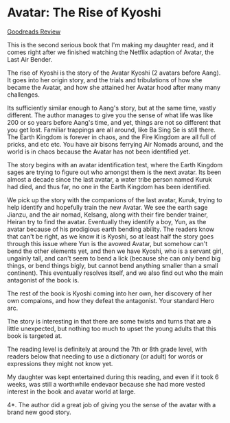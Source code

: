 # Avatar: The Rise of Kyoshi
[Goodreads Review](https://www.goodreads.com/review/show/6313933381)

This is the second serious book that I'm making my daughter read, and it comes right after we finished watching the Netflix adaption of Avatar, the Last Air Bender.

The rise of Kyoshi is the story of the Avatar Kyoshi (2 avatars before Aang). It goes into her origin story, and the trials and tribulations of how she became the Avatar, and how she attained her Avatar hood after many many challenges.

Its sufficiently similar enough to Aang's story, but at the same time, vastly different. The author manages to give you the sense of what life was like 200 or so years before Aang's time, and yet, things are not so different that you get lost. Familiar trappings are all around, like Ba Sing Se is still there. The Earth Kingdom is forever in chaos, and the Fire Kingdom are all full of pricks, and etc etc. You have air bisons ferrying Air Nomads around, and the world is in chaos because the Avatar has not been identified yet.

The story begins with an avatar identification test, where the Earth Kingdom sages are trying to figure out who amongst them is the next avatar. Its been almost a decade since the last avatar, a water tribe person named Kuruk had died, and thus far, no one in the Earth Kingdom has been identified.

We pick up the story with the companions of the last avatar, Kuruk, trying to help identify and hopefully train the new Avatar. We see the earth sage Jianzu, and the air nomad, Kelsang, along with their fire bender trainer, Heiran try to find the avatar. Eventually they identify a boy, Yun, as the avatar because of his prodigious earth bending ability. The readers know that can't be right, as we know it is Kyoshi, so at least half the story goes through this issue where Yun is the avowed Avatar, but somehow can't bend the other elements yet, and then we have Kyoshi, who is a servant girl, ungainly tall, and can't seem to bend a lick (because she can only bend big things, or bend things bigly, but cannot bend anything smaller than a small continent). This eventually resolves itself, and we also find out who the main antagonist of the book is.

The rest of the book is Kyoshi coming into her own, her discovery of her own compaions, and how they defeat the antagonist. Your standard Hero arc.

The story is interesting in that there are some twists and turns that are a little unexpected, but nothing too much to upset the young adults that this book is targeted at.

The reading level is definitely at around the 7th or 8th grade level, with readers below that needing to use a dictionary (or adult) for words or expressions they might not know yet.

My daughter was kept entertained during this reading, and even if it took 6 weeks, was still a worthwhile endevaor because she had more vested interest in the book and avatar world at large.

4*. The author did a great job of giving you the sense of the avatar with a brand new good story.